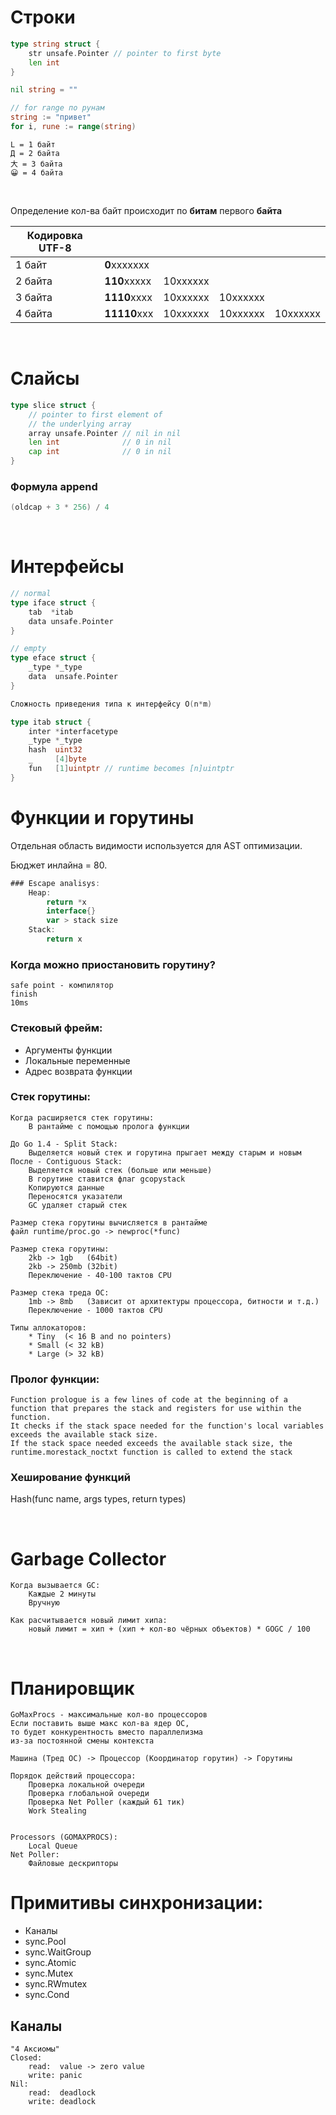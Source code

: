 # Строки

```go
type string struct {
    str unsafe.Pointer // pointer to first byte
	len int
}
```

```go
nil string = ""
```


```go
// for range по рунам
string := "привет"
for i, rune := range(string)
```

```
L = 1 байт
Д = 2 байта
大 = 3 байта
😀 = 4 байта
```
</br>

Определение кол-ва байт происходит по **битам** первого **байта**

| Кодировка UTF-8 |              |          |          |           |
|---------------- |------------- |--------- |--------- |---------- |
| 1 байт          | **0**xxxxxxx |          |          |           |  
| 2 байта         | **110**xxxxx | 10xxxxxx |          |           |
| 3 байта         | **1110**xxxx | 10xxxxxx | 10xxxxxx |           |
| 4 байта         | **11110**xxx | 10xxxxxx | 10xxxxxx | 10xxxxxx  |

</br>

# Слайсы

```go
type slice struct {
    // pointer to first element of 
    // the underlying array
    array unsafe.Pointer // nil in nil
    len int              // 0 in nil
    cap int              // 0 in nil
}
```

### Формула append
```go
(oldcap + 3 * 256) / 4
```
</br>

# Интерфейсы
```go
// normal
type iface struct {
    tab  *itab
    data unsafe.Pointer
}

// empty
type eface struct {
    _type *_type
    data  unsafe.Pointer
}

Сложность приведения типа к интерфейсу O(n*m)

type itab struct {
    inter *interfacetype
    _type *_type
    hash  uint32
    _     [4]byte
    fun   [1]uintptr // runtime becomes [n]uintptr
}
```

# Функции и горутины

Отдельная область видимости используется для AST оптимизации.

Бюджет инлайна = 80.

```go
### Escape analisys:
    Heap:
        return *x
        interface{}
        var > stack size
    Stack:
        return x
```

### Когда можно приостановить горутину?
    safe point - компилятор
    finish
    10ms

### Стековый фрейм:

* Аргументы функции
* Локальные переменные
* Адрес возврата функции

### Стек горутины:

    Когда расширяется стек горутины:
        В рантайме с помощью пролога функции

    До Go 1.4 - Split Stack:
        Выделяется новый стек и горутина прыгает между старым и новым
    После - Contiguous Stack:
        Выделяется новый стек (больше или меньше)
        В горутине ставится флаг gcopystack
        Копируются данные
        Переносятся указатели
        GC удаляет старый стек
    
    Размер стека горутины вычисляется в рантайме
    файл runtime/proc.go -> newproc(*func)

    Размер стека горутины:
        2kb -> 1gb   (64bit)
        2kb -> 250mb (32bit)
        Переключение - 40-100 тактов CPU

    Размер стека треда ОС:
        1mb -> 8mb   (Зависит от архитектуры процессора, битности и т.д.)
        Переключение - 1000 тактов CPU
    
    Типы аллокаторов:
        * Tiny  (< 16 B and no pointers)
        * Small (< 32 kB)
        * Large (> 32 kB)

### Пролог функции:

    Function prologue is a few lines of code at the beginning of a function that prepares the stack and registers for use within the function.
    It checks if the stack space needed for the function's local variables exceeds the available stack size.
    If the stack space needed exceeds the available stack size, the runtime.morestack_noctxt function is called to extend the stack

### Хеширование функций

Hash(func name, args types, return types)

</br>

# Garbage Collector

    Когда вызывается GC:
        Каждые 2 минуты
        Вручную
    
    Как расчитывается новый лимит хипа:
        новый лимит = хип + (хип + кол-во чёрных объектов) * GOGC / 100

</br>

# Планировщик
    

    GoMaxProcs - максимальные кол-во процессоров
    Если поставить выше макс кол-ва ядер ОС,
    то будет конкурентность вместо параллелизма
    из-за постоянной смены контекста

    Машина (Тред ОС) -> Процессор (Координатор горутин) -> Горутины

    Порядок действий процессора:
        Проверка локальной очереди
        Проверка глобальной очереди
        Проверка Net Poller (каждый 61 тик)
        Work Stealing

    
    Processors (GOMAXPROCS):
        Local Queue
    Net Poller:
        Файловые дескрипторы




# Примитивы синхронизации:

* Каналы
* sync.Pool
* sync.WaitGroup
* sync.Atomic
* sync.Mutex
* sync.RWmutex
* sync.Cond

## Каналы

```
"4 Аксиомы"
Closed:
    read:  value -> zero value
    write: panic
Nil:
    read:  deadlock
    write: deadlock
```
</br>